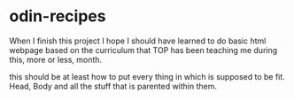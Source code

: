 # odin-recipes
When I finish this project I hope I should have learned to do basic html webpage based on the curriculum that TOP has been teaching me during this, more or less, month. 

this should be at least how to put every thing in which is supposed to be fit. Head, Body and all the stuff that is parented within them.
